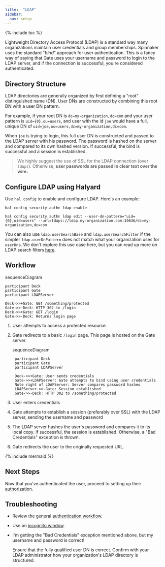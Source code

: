 ```yaml
---
title:  "LDAP"
sidebar:
  nav: setup
---
```


{% include toc %}

Lightweight Directory Access Protocol (LDAP) is a standard way many organizations maintain user
credentials and group memberships. Spinnaker uses the standard "*bind*" approach for user 
authentication. This is a fancy way of saying that Gate uses your username and password to login 
to the LDAP server, and if the connection is successful, you're considered authenticated.

## Directory Structure

LDAP directories are generally organized by first defining a "root" distinguished name (DN). User 
DNs are constructed by combining this root DN with a user DN pattern. 

For example, if your root DN is `dc=my-organization,dc=com` and your user pattern is 
`uid={0},ou=users`, and user with the id `joe` would have a full, unique DN of 
`uid=joe,ou=users,dc=my-organization,dc=com`. 

When `joe` is trying to login, this full user DN is constructed and passed to the LDAP server with 
his password. The password is hashed on the server and compared to its own hashed version. If 
successful, the bind is successful and a session is established. 

> We highly suggest the use of SSL for the LDAP connection (over `ldaps`). Otherwise, 
**user passwords are passed in clear text over the wire.**

## Configure LDAP using Halyard

Use `hal config` to enable and configure LDAP. Here's an example:

`hal config security authn ldap enable`

`hal config security authn ldap edit --user-dn-pattern="uid={0},uid=users" --url=ldaps://ldap.my-organization.com:10636/dc=my-organization,dc=com`

You can also use `ldap.userSearchBase` and `ldap.userSearchFilter` if the simpler 
`ldap.userDnPattern` does not match what your organization uses for `userDn`s. We don't explore this
use case here, but you can read up more on LDAP search filters 
[here](https://confluence.atlassian.com/kb/how-to-write-ldap-search-filters-792496933.html).


## Workflow

<div class="mermaid">
    sequenceDiagram
    
    participant Deck
    participant Gate
    participant LDAPServer
    
    Deck->>+Gate: GET /something/protected
    Gate->>-Deck: HTTP 302 to /login
    Deck->>+Gate: GET /login
    Gate->>-Deck: Returns login page    
</div>

1. User attempts to access a protected resource.

1. Gate redirects to a basic `/login` page. This page is hosted on the Gate server.

    <div class="mermaid">
        sequenceDiagram
       
        participant Deck
        participant Gate
        participant LDAPServer
       
        Deck->>+Gate: User sends credentials
        Gate->>+LDAPServer: Gate attempts to bind using user credentials
        Note right of LDAPServer: Server compares password hashes
        LDAPServer->>-Gate: Session established
        Gate->>-Deck: HTTP 302 to /something/protected
    </div>
    
1. User enters credentials

1. Gate attempts to establish a session (preferably over SSL) with the LDAP server, sending the 
username and password

1. The LDAP server hashes the user's password and compares it to its local copy. If successful, 
the session is established. Otherwise, a "Bad Credentials" exception is thrown.

1. Gate redirects the user to the originally requested URL.

{% include mermaid %}

## Next Steps

Now that you've authenticated the user, proceed to setting up their [authorization](/setup/security/authorization/).

## Troubleshooting

* Review the general [authentication workflow](/setup/security/authentication#workflow).

* Use an [incognito window](/setup/security/authentication#incognito-mode).

* I'm getting the "Bad Credentials" exception mentioned above, but my username and password is 
correct!

    Ensure that the fully qualified user DN is correct. Confirm with your LDAP administrator how 
    your organization's LDAP directory is structured.

